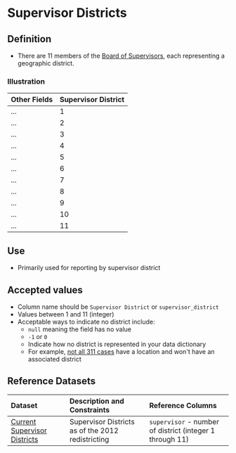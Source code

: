 # Supervisor Districts

## Definition

* There are 11 members of the [Board of Supervisors](http://www.sfbos.org/), each representing a geographic district. 

### Illustration

| Other Fields | Supervisor District |
| --- | --- |
| ... | 1 |
| ... | 2 |
| ... | 3 |
| ... | 4 |
| ... | 5 |
| ... | 6 |
| ... | 7 |
| ... | 8 |
| ... | 9 |
| ... | 10 |
| ... | 11 |

## Use

* Primarily used for reporting by supervisor district

## Accepted values

* Column name should be `Supervisor District` or `supervisor_district`
* Values between 1 and 11 \(integer\)
* Acceptable ways to indicate no district include:
  * `null` meaning the field has no value
  * `-1` or `0` 
  * Indicate how no district is represented in your data dictionary
  * For example, [not all 311 cases](https://data.sfgov.org/City-Infrastructure/Case-Data-from-San-Francisco-311-SF311-/vw6y-z8j6) have a location and won't have an associated district

## Reference Datasets

| Dataset | Description and Constraints | Reference Columns |
| :--- | :--- | :--- |
| [Current Supervisor Districts](https://data.sfgov.org/Geographic-Locations-and-Boundaries/Current-Supervisor-Districts/8nkz-x4ny) | Supervisor Districts as of the 2012 redistricting | `supervisor` - number of district (integer 1 through 11) |



